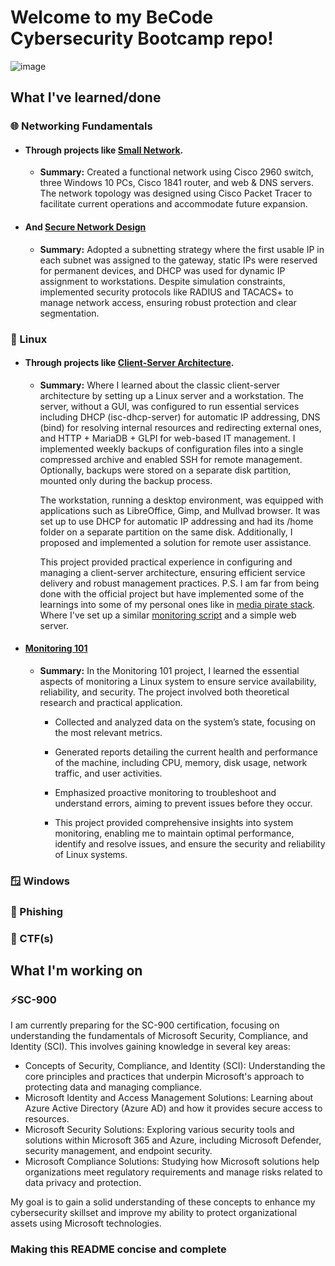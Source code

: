 # Welcome to my BeCode Cybersecurity Bootcamp repo!

![image](https://64.media.tumblr.com/837801e61930c71361776ed1bca8a684/aa2bdf88bfa64ea3-33/s640x960/86cd932f069d5fa86218b1dbbd867232d92323fe.jpg)

## What I've learned/done

### 🌐 Networking Fundamentals

- #### Through projects like [Small Network](https://github.com/pindjouf/BXL-Cyber-Camp/tree/main/Networkk/Small-Network).

    - **Summary:** Created a functional network using Cisco 2960 switch, three Windows 10 PCs, Cisco 1841 router, and web & DNS servers. The network topology was designed using Cisco Packet Tracer to facilitate current operations and accommodate future expansion.

- #### And [Secure Network Design](https://github.com/pindjouf/BXL-Cyber-Camp/tree/main/Networkk/secure_network_design) 

    - **Summary:** Adopted a subnetting strategy where the first usable IP in each subnet was assigned to the gateway, static IPs were reserved for permanent devices, and DHCP was used for dynamic IP assignment to workstations. Despite simulation constraints, implemented security protocols like RADIUS and TACACS+ to manage network access, ensuring robust protection and clear segmentation.
### 🐧 Linux

- #### Through projects like [Client-Server Architecture](https://github.com/pindjouf/BXL-Cyber-Camp/tree/main/Linuxx/projects/linux_client_server_project).

    - **Summary:** Where I learned about the classic client-server architecture by setting up a Linux server and a workstation. The server, without a GUI, was configured to run essential services including DHCP (isc-dhcp-server) for automatic IP addressing, DNS (bind) for resolving internal resources and redirecting external ones, and HTTP + MariaDB + GLPI for web-based IT management. I implemented weekly backups of configuration files into a single compressed archive and enabled SSH for remote management. Optionally, backups were stored on a separate disk partition, mounted only during the backup process.
    
        The workstation, running a desktop environment, was equipped with applications such as LibreOffice, Gimp, and Mullvad browser. It was set up to use DHCP for automatic IP addressing and had its /home folder on a separate partition on the same disk. Additionally, I proposed and implemented a solution for remote user assistance.
    
        This project provided practical experience in configuring and managing a client-server architecture, ensuring efficient service delivery and robust management practices. P.S. I am far from being done with the official project but have implemented some of the learnings into some of my personal ones like in [media pirate stack](https://github.com/pindjouf/mediapiratestack). Where I've set up a similar [monitoring script](https://github.com/pindjouf/BXL-Cyber-Camp/tree/main/Linuxx/projects/el_doctor) and a simple web server.

- #### [Monitoring 101](https://github.com/pindjouf/BXL-Cyber-Camp/tree/main/Linuxx/projects/monitoring_101)

    - **Summary:** In the Monitoring 101 project, I learned the essential aspects of monitoring a Linux system to ensure service availability, reliability, and security. The project involved both theoretical research and practical application.
    
        - Collected and analyzed data on the system’s state, focusing on the most relevant metrics.
   
        - Generated reports detailing the current health and performance of the machine, including CPU, memory, disk usage, network traffic, and user activities.
   
        - Emphasized proactive monitoring to troubleshoot and understand errors, aiming to prevent issues before they occur.

        - This project provided comprehensive insights into system monitoring, enabling me to maintain optimal performance, identify and resolve issues, and ensure the security and reliability of Linux systems.

### 🪟 Windows

### 🎣 Phishing

### 🚩 CTF(s)

## What I'm working on

### ⚡SC-900

I am currently preparing for the SC-900 certification, focusing on understanding the fundamentals of Microsoft Security, Compliance, and Identity (SCI). This involves gaining knowledge in several key areas:

- Concepts of Security, Compliance, and Identity (SCI): Understanding the core principles and practices that underpin Microsoft's approach to protecting data and managing compliance.
- Microsoft Identity and Access Management Solutions: Learning about Azure Active Directory (Azure AD) and how it provides secure access to resources.
- Microsoft Security Solutions: Exploring various security tools and solutions within Microsoft 365 and Azure, including Microsoft Defender, security management, and endpoint security.
- Microsoft Compliance Solutions: Studying how Microsoft solutions help organizations meet regulatory requirements and manage risks related to data privacy and protection.

My goal is to gain a solid understanding of these concepts to enhance my cybersecurity skillset and improve my ability to protect organizational assets using Microsoft technologies.

### Making this README concise and complete
